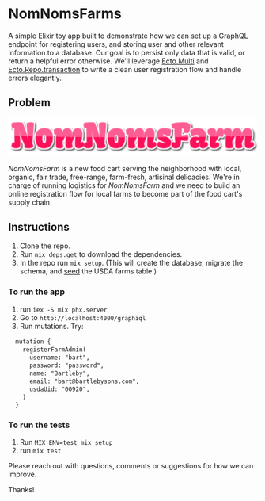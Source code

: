 # NomNomsFarms

A simple Elixir toy app built to demonstrate how we can set up a GraphQL endpoint for registering users, and storing user and other relevant information to a database.
Our goal is to persist only data that is valid, or return a helpful error otherwise.
We’ll leverage [Ecto.Multi](https://hexdocs.pm/ecto/Ecto.Multi.html)  and [Ecto.Repo.transaction](https://hexdocs.pm/ecto/Ecto.Repo.html#c:transaction/2) to write a clean user registration flow and handle errors elegantly.

## Problem

<img src="/images/nomnomslogo.png" />

*NomNomsFarm* is a new food cart serving the neighborhood with local, organic, fair trade, free-range, farm-fresh, artisinal delicacies. We're in charge of running logistics for *NomNomsFarm* and we need to build an online registration flow for local farms to become part of the food cart's supply chain.


## Instructions

1. Clone the repo.
2. Run `mix deps.get` to download the dependencies.
2. In the repo run `mix setup`. (This will create the database, migrate the schema, and [seed](https://github.com/TeachersPayTeachers/nomnomsfarm/blob/master/priv/ecto/seed.exs) the USDA farms table.)

### To run the app

1. run `iex -S mix phx.server`
2. Go to `http://localhost:4000/graphiql`
3. Run mutations. Try:
```
  mutation {
    registerFarmAdmin(
      username: "bart",
      password: "password",
      name: "Bartleby",
      email: "bart@bartlebysons.com",
      usdaUid: "00920",
    )
  }
```

### To run the tests

1. Run `MIX_ENV=test mix setup`
2. run `mix test`

Please reach out with questions, comments or suggestions for how we can improve.

Thanks!

